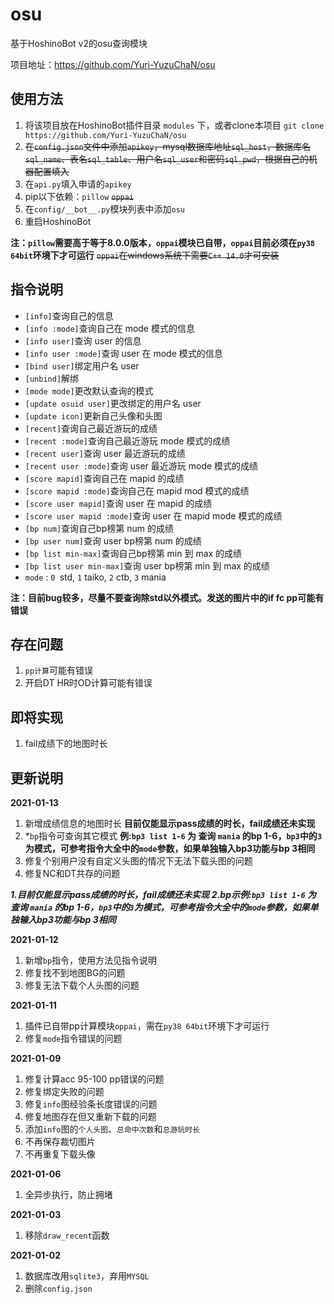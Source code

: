 # osu

基于HoshinoBot v2的osu查询模块

项目地址：https://github.com/Yuri-YuzuChaN/osu

## 使用方法

1. 将该项目放在HoshinoBot插件目录 `modules` 下，或者clone本项目 `git clone https://github.com/Yuri-YuzuChaN/osu`
2. ~~在`config.json`文件中添加`apikey`，mysql数据库地址`sql_host`，数据库名`sql_name`、表名`sql_table`、用户名`sql_user`和密码`sql_pwd`，根据自己的机器配置填入~~
3. 在`api.py`填入申请的`apikey`
4. pip以下依赖：`pillow` ~~`oppai`~~
5. 在`config/__bot__.py`模块列表中添加`osu`
6. 重启HoshinoBot

**注：`pillow`需要高于等于8.0.0版本，`oppai`模块已自带，`oppai`目前必须在`py38 64bit`环境下才可运行**
~~`oppai`在windows系统下需要`C++ 14.0`才可安装~~

## 指令说明

- `[info]`查询自己的信息
- `[info :mode]`查询自己在 mode 模式的信息
- `[info user]`查询 user 的信息
- `[info user :mode]`查询 user 在 mode 模式的信息
- `[bind user]`绑定用户名 user
- `[unbind]`解绑
- `[mode mode]`更改默认查询的模式
- `[update osuid user]`更改绑定的用户名 user
- `[update icon]`更新自己头像和头图
- `[recent]`查询自己最近游玩的成绩
- `[recent :mode]`查询自己最近游玩 mode 模式的成绩
- `[recent user]`查询 user 最近游玩的成绩
- `[recent user :mode]`查询 user 最近游玩 mode 模式的成绩
- `[score mapid]`查询自己在 mapid 的成绩
- `[score mapid :mode]`查询自己在 mapid  mod 模式的成绩
- `[score user mapid]`查询 user 在 mapid 的成绩
- `[score user mapid :mode]`查询 user 在 mapid  mode 模式的成绩
- `[bp num]`查询自己bp榜第 num 的成绩
- `[bp user num]`查询 user bp榜第 num 的成绩
- `[bp list min-max]`查询自己bp榜第 min 到 max 的成绩
- `[bp list user min-max]`查询 user bp榜第 min 到 max 的成绩
- `mode` : `0 `std, `1` taiko, `2` ctb, `3` mania

**注：目前bug较多，尽量不要查询除std以外模式。发送的图片中的if fc pp可能有错误**

## 存在问题

1. `pp计算`可能有错误
2. 开启DT HR时OD计算可能有错误

## 即将实现

1. fail成绩下的地图时长

## 更新说明

**2021-01-13**
1. 新增成绩信息的地图时长 **目前仅能显示pass成绩的时长，fail成绩还未实现**
2. *`bp`指令可查询其它模式 **例:`bp3 list 1-6` 为 查询 `mania` 的bp 1-6，`bp3`中的`3`为模式，可参考指令大全中的`mode`参数，如果单独输入bp3功能与bp 3相同**
3. 修复个别用户没有自定义头图的情况下无法下载头图的问题
4. 修复NC和DT共存的问题

***1.目前仅能显示pass成绩的时长，fail成绩还未实现***
***2.bp示例:`bp3 list 1-6` 为 查询 `mania` 的bp 1-6，`bp3`中的`3`为模式，可参考指令大全中的`mode`参数，如果单独输入bp3功能与bp 3相同***

**2021-01-12**

1. 新增`bp`指令，使用方法见指令说明
2. 修复找不到地图BG的问题
3. 修复无法下载个人头图的问题

**2021-01-11**

1. 插件已自带pp计算模块`oppai`，需在`py38 64bit`环境下才可运行
2. 修复`mode`指令错误的问题

**2021-01-09**

1. 修复计算acc 95-100 pp错误的问题
2. 修复绑定失败的问题
3. 修复`info`图经验条长度错误的问题
4. 修复地图存在但又重新下载的问题
5. 添加`info`图的`个人头图`、`总命中次数`和`总游玩时长`
6. 不再保存裁切图片
7. 不再重复下载头像

**2021-01-06**

1. 全异步执行，防止拥堵

**2021-01-03**

1. 移除`draw_recent`函数

**2021-01-02**

1. 数据库改用`sqlite3`，弃用`MYSQL`
2. 删除`config.json`
